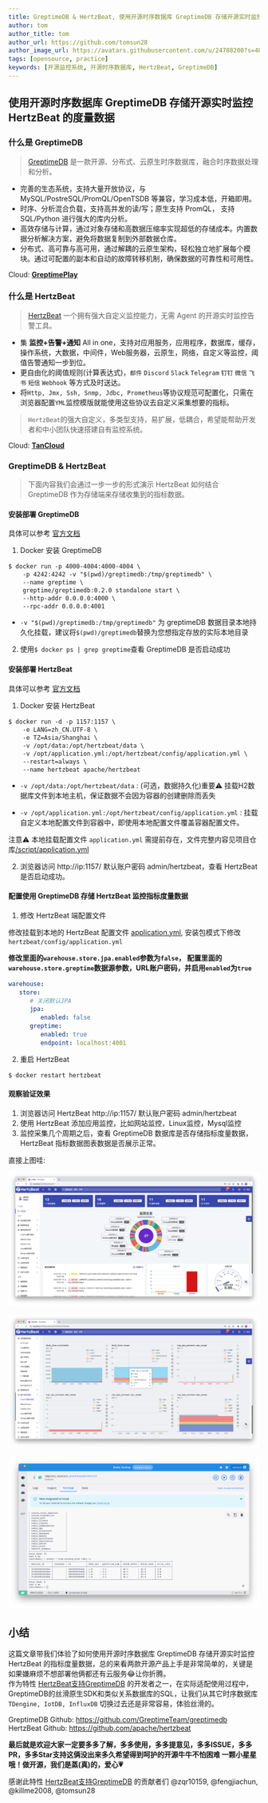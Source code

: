 ```yaml
---
title: GreptimeDB & HertzBeat, 使用开源时序数据库 GreptimeDB 存储开源实时监控 HertzBeat 的度量数据    
author: tom  
author_title: tom   
author_url: https://github.com/tomsun28  
author_image_url: https://avatars.githubusercontent.com/u/24788200?s=400&v=4  
tags: [opensource, practice]
keywords: [开源监控系统, 开源时序数据库, HertzBeat, GreptimeDB]
---
```


## 使用开源时序数据库 GreptimeDB 存储开源实时监控 HertzBeat 的度量数据

### 什么是 GreptimeDB

> [GreptimeDB](https://github.com/GreptimeTeam/greptimedb) 是一款开源、分布式、云原生时序数据库，融合时序数据处理和分析。

- 完善的生态系统，支持大量开放协议，与 MySQL/PostreSQL/PromQL/OpenTSDB 等兼容，学习成本低，开箱即用。
- 时序、分析混合负载，支持高并发的读/写；原生支持 PromQL， 支持 SQL/Python 进行强大的库内分析。
- 高效存储与计算，通过对象存储和高数据压缩率实现超低的存储成本。内置数据分析解决方案，避免将数据复制到外部数据仓库。
- 分布式、高可靠与高可用，通过解耦的云原生架构，轻松独立地扩展每个模块。通过可配置的副本和自动的故障转移机制，确保数据的可靠性和可用性。

Cloud: **[GreptimePlay](https://greptime.com/playground)**

### 什么是 HertzBeat

> [HertzBeat](https://github.com/apache/hertzbeat) 一个拥有强大自定义监控能力，无需 Agent 的开源实时监控告警工具。

- 集 **监控+告警+通知** All in one，支持对应用服务，应用程序，数据库，缓存，操作系统，大数据，中间件，Web服务器，云原生，网络，自定义等监控，阈值告警通知一步到位。
- 更自由化的阈值规则(计算表达式)，`邮件` `Discord` `Slack` `Telegram` `钉钉` `微信` `飞书` `短信` `Webhook` 等方式及时送达。
- 将`Http, Jmx, Ssh, Snmp, Jdbc, Prometheus`等协议规范可配置化，只需在浏览器配置`YML`监控模版就能使用这些协议去自定义采集想要的指标。

> `HertzBeat`的强大自定义，多类型支持，易扩展，低耦合，希望能帮助开发者和中小团队快速搭建自有监控系统。

Cloud: **[TanCloud](https://console.tancloud.cn/)**

### GreptimeDB & HertzBeat

> 下面内容我们会通过一步一步的形式演示 HertzBeat 如何结合 GreptimeDB 作为存储端来存储收集到的指标数据。

#### 安装部署 GreptimeDB

具体可以参考 [官方文档](https://docs.greptime.com/getting-started/overview#docker)

1. Docker 安装 GreptimeDB

```shell
$ docker run -p 4000-4004:4000-4004 \
    -p 4242:4242 -v "$(pwd)/greptimedb:/tmp/greptimedb" \
    --name greptime \
    greptime/greptimedb:0.2.0 standalone start \
    --http-addr 0.0.0.0:4000 \
    --rpc-addr 0.0.0.0:4001
```

- `-v "$(pwd)/greptimedb:/tmp/greptimedb"` 为 greptimeDB 数据目录本地持久化挂载，建议将`$(pwd)/greptimedb`替换为您想指定存放的实际本地目录

2. 使用```$ docker ps | grep greptime```查看 GreptimeDB 是否启动成功


#### 安装部署 HertzBeat

具体可以参考 [官方文档](https://hertzbeat.com/zh-cn/docs/start/docker-deploy)

1. Docker 安装 HertzBeat

```shell 
$ docker run -d -p 1157:1157 \
    -e LANG=zh_CN.UTF-8 \
    -e TZ=Asia/Shanghai \
    -v /opt/data:/opt/hertzbeat/data \
    -v /opt/application.yml:/opt/hertzbeat/config/application.yml \
    --restart=always \
    --name hertzbeat apache/hertzbeat
```

- `-v /opt/data:/opt/hertzbeat/data` : (可选，数据持久化)重要⚠️ 挂载H2数据库文件到本地主机，保证数据不会因为容器的创建删除而丢失

- `-v /opt/application.yml:/opt/hertzbeat/config/application.yml`  : 挂载自定义本地配置文件到容器中，即使用本地配置文件覆盖容器配置文件。

注意⚠️ 本地挂载配置文件 `application.yml` 需提前存在，文件完整内容见项目仓库[/script/application.yml](https://github.com/apache/hertzbeat/raw/master/script/application.yml)

2. 浏览器访问 http://ip:1157/ 默认账户密码 admin/hertzbeat，查看 HertzBeat 是否启动成功。

#### 配置使用 GreptimeDB 存储 HertzBeat 监控指标度量数据

1. 修改 HertzBeat 端配置文件

修改挂载到本地的 HertzBeat 配置文件 [application.yml](https://github.com/apache/hertzbeat/raw/master/script/application.yml), 安装包模式下修改 `hertzbeat/config/application.yml`

**修改里面的`warehouse.store.jpa.enabled`参数为`false`， 配置里面的`warehouse.store.greptime`数据源参数，URL账户密码，并启用`enabled`为`true`**

```yaml
warehouse:
   store:
      # 关闭默认JPA
      jpa:
         enabled: false
      greptime:
         enabled: true
         endpoint: localhost:4001
```

2. 重启 HertzBeat

```shell
$ docker restart hertzbeat
```

#### 观察验证效果

1. 浏览器访问 HertzBeat http://ip:1157/ 默认账户密码 admin/hertzbeat
2. 使用 HertzBeat 添加应用监控，比如网站监控，Linux监控，Mysql监控
3. 监控采集几个周期之后，查看 GreptimeDB 数据库是否存储指标度量数据，HertzBeat 指标数据图表数据是否展示正常。

直接上图哇:

![1](/img/blog/greptime-1.png)

![1](/img/blog/greptime-2.png)

![1](/img/blog/greptime-3.png)

## 小结

这篇文章带我们体验了如何使用开源时序数据库 GreptimeDB 存储开源实时监控 HertzBeat 的指标度量数据，总的来看两款开源产品上手是非常简单的，关键是如果嫌麻烦不想部署他俩都还有云服务😂让你折腾。   
作为特性 [HertzBeat支持GreptimeDB](https://github.com/apache/hertzbeat/pull/834) 的开发者之一，在实际适配使用过程中，GreptimeDB的丝滑原生SDK和类似关系数据库的SQL，让我们从其它时序数据库 `TDengine, IotDB, InfluxDB` 切换过去还是非常容易，体验丝滑的。

GreptimeDB Github: https://github.com/GreptimeTeam/greptimedb    
HertzBeat Github: https://github.com/apache/hertzbeat

**最后就是欢迎大家一定要多多了解，多多使用，多多提意见，多多ISSUE，多多PR，多多Star支持这俩没出来多久希望得到呵护的开源牛牛不怕困难 一颗小星星哦！做开源，我们是蒸(真)的，爱心💗**

感谢此特性 [HertzBeat支持GreptimeDB](https://github.com/apache/hertzbeat/pull/834) 的贡献者们 @zqr10159, @fengjiachun, @killme2008, @tomsun28

